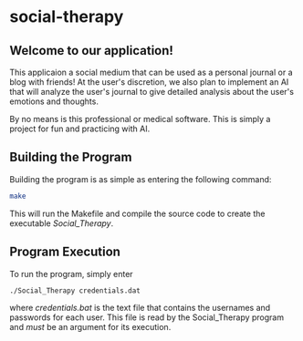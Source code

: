 # social-therapy

## Welcome to our application!

This applicaion a social medium that can be used as a personal journal or a blog with friends!
At the user's discretion, we also plan to implement an AI that will analyze the user's journal to give detailed analysis about the user's emotions and thoughts.

By no means is this professional or medical software. This is simply a project for fun and practicing with AI.

## Building the Program
Building the program is as simple as entering the following command:
```bash
make
```
This will run the Makefile and compile the source code to create the executable _Social_Therapy_.

## Program Execution
To run the program, simply enter
```bash
./Social_Therapy credentials.dat
```
where _credentials.bat_ is the text file that contains the usernames and passwords for each user. This file is read by the Social_Therapy program and _must_ be an argument for its execution.
